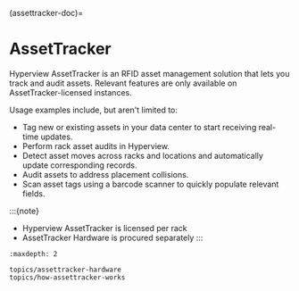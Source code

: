 (assettracker-doc)=

# AssetTracker

Hyperview AssetTracker is an RFID asset management solution that lets you track and audit assets. Relevant features are only available on AssetTracker-licensed instances.

Usage examples include, but aren't limited to:

- Tag new or existing assets in your data center to start receiving real-time updates.
- Perform rack asset audits in Hyperview.
- Detect asset moves across racks and locations and automatically update corresponding records.
- Audit assets to address placement collisions.
- Scan asset tags using a barcode scanner to quickly populate relevant fields.

:::{note}
- Hyperview AssetTracker is licensed per rack
- AssetTracker Hardware is procured separately
:::

```{toctree}
:maxdepth: 2

topics/assettracker-hardware
topics/how-assettracker-works
```
